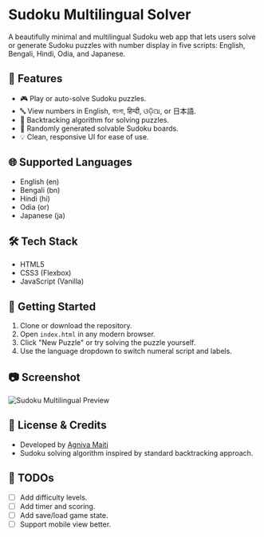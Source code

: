 # Sudoku Multilingual Solver

A beautifully minimal and multilingual Sudoku web app that lets users solve or generate Sudoku puzzles with number display in five scripts: English, Bengali, Hindi, Odia, and Japanese.

## 🌟 Features
- 🎮 Play or auto-solve Sudoku puzzles.
- 🔤 View numbers in English, বাংলা, हिन्दी, ଓଡ଼ିଆ, or 日本語.
- 🧠 Backtracking algorithm for solving puzzles.
- 🎲 Randomly generated solvable Sudoku boards.
- 💡 Clean, responsive UI for ease of use.

## 🌐 Supported Languages
- English (en)
- Bengali (bn)
- Hindi (hi)
- Odia (or)
- Japanese (ja)

## 🛠️ Tech Stack
- HTML5
- CSS3 (Flexbox)
- JavaScript (Vanilla)

## 🚀 Getting Started
1. Clone or download the repository.
2. Open `index.html` in any modern browser.
3. Click "New Puzzle" or try solving the puzzle yourself.
4. Use the language dropdown to switch numeral script and labels.

## 📷 Screenshot
![Sudoku Multilingual Preview](screenshot.png) <!-- optional image -->

## 📄 License & Credits
- Developed by [Agniva Maiti](https://github.com/agnivamaiti)
- Sudoku solving algorithm inspired by standard backtracking approach.

## 📌 TODOs
- [ ] Add difficulty levels.
- [ ] Add timer and scoring.
- [ ] Add save/load game state.
- [ ] Support mobile view better.
